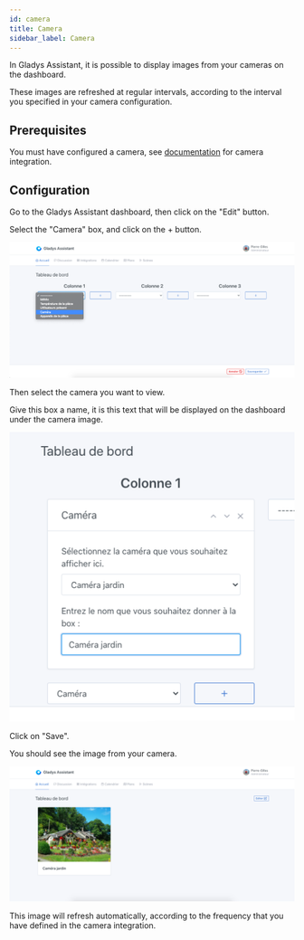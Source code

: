 ```yaml
---
id: camera
title: Camera
sidebar_label: Camera
---
```


In Gladys Assistant, it is possible to display images from your cameras on the dashboard.

These images are refreshed at regular intervals, according to the interval you specified in your camera configuration.

## Prerequisites

You must have configured a camera, see [documentation](/docs/integrations/camera/) for camera integration.

## Configuration

Go to the Gladys Assistant dashboard, then click on the "Edit" button.

Select the "Camera" box, and click on the + button.

![Add camera box to Gladys](../../static/img/docs/en/dashboard/camera/select-box.png)

Then select the camera you want to view.

Give this box a name, it is this text that will be displayed on the dashboard under the camera image.

![Select the camera to display](../../static/img/docs/en/dashboard/camera/select-camera.png)

Click on "Save".

You should see the image from your camera.

![Gladys Assistant Dashboard Camera View](../../static/img/docs/en/dashboard/camera/view-image.png)

This image will refresh automatically, according to the frequency that you have defined in the camera integration.
